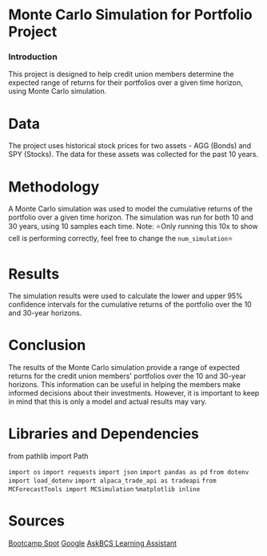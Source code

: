 # Monte Carlo Simulation for Portfolio Project
### Introduction
This project is designed to help credit union members determine the expected range of returns for their portfolios over a given time horizon, using Monte Carlo simulation.

# Data
The project uses historical stock prices for two assets - AGG (Bonds) and SPY (Stocks). The data for these assets was collected for the past 10 years.

# Methodology
A Monte Carlo simulation was used to model the cumulative returns of the portfolio over a given time horizon. The simulation was run for both 10 and 30 years, using 10 samples each time. Note:  ⭐️Only running this 10x to show cell is performing correctly, feel free to change the `num_simulation`⭐️

# Results
The simulation results were used to calculate the lower and upper 95% confidence intervals for the cumulative returns of the portfolio over the 10 and 30-year horizons.

# Conclusion
The results of the Monte Carlo simulation provide a range of expected returns for the credit union members' portfolios over the 10 and 30-year horizons. This information can be useful in helping the members make informed decisions about their investments. However, it is important to keep in mind that this is only a model and actual results may vary.
# Libraries and Dependencies
from pathlib import Path

`import os`
`import requests`
`import json`
`import pandas as pd`
`from dotenv import load_dotenv`
`import alpaca_trade_api as tradeapi`
`from MCForecastTools import MCSimulation`
`%matplotlib inline`

# Sources
[Bootcamp Spot](https://courses.bootcampspot.com/courses/2916/external_tools/249)
[Google](https://www.google.com/)
[AskBCS Learning Assistant](https://slack.com/)